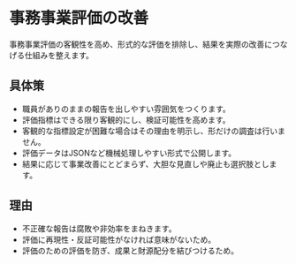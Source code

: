 # 事務事業評価の改善
事務事業評価の客観性を高め、形式的な評価を排除し、結果を実際の改善につなげる仕組みを整えます。

## 具体策
* 職員がありのままの報告を出しやすい雰囲気をつくります。
* 評価指標はできる限り客観的にし、検証可能性を高めます。
* 客観的な指標設定が困難な場合はその理由を明示し、形だけの調査は行いません。
* 評価データはJSONなど機械処理しやすい形式で公開します。
* 結果に応じて事業改善にとどまらず、大胆な見直しや廃止も選択肢とします。

## 理由
* 不正確な報告は腐敗や非効率をまねきます。
* 評価に再現性・反証可能性がなければ意味がないため。
* 評価のための評価を防ぎ、成果と財源配分を結びつけるため。
